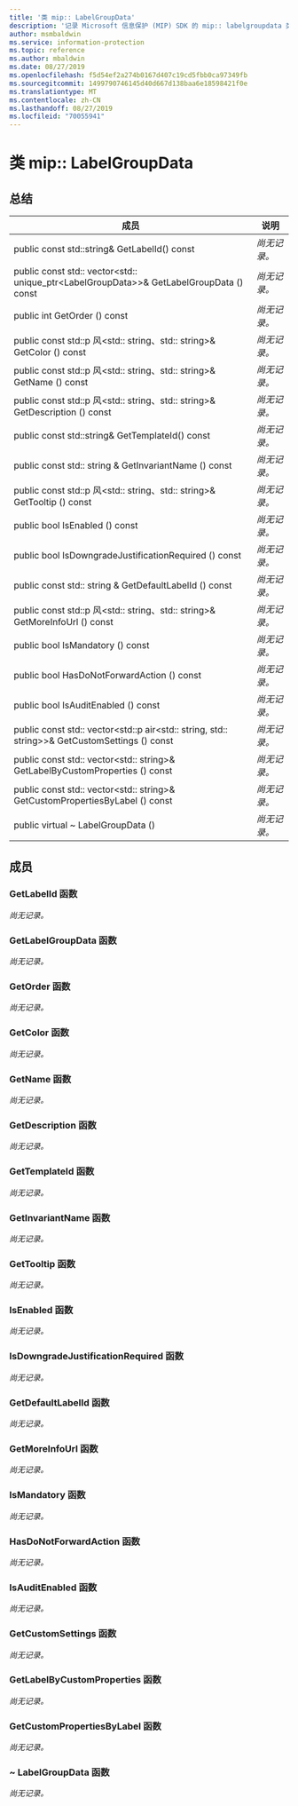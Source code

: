 ```yaml
---
title: '类 mip:: LabelGroupData'
description: '记录 Microsoft 信息保护 (MIP) SDK 的 mip:: labelgroupdata 类。'
author: msmbaldwin
ms.service: information-protection
ms.topic: reference
ms.author: mbaldwin
ms.date: 08/27/2019
ms.openlocfilehash: f5d54ef2a274b0167d407c19cd5fbb0ca97349fb
ms.sourcegitcommit: 1499790746145d40d667d138baa6e18598421f0e
ms.translationtype: MT
ms.contentlocale: zh-CN
ms.lasthandoff: 08/27/2019
ms.locfileid: "70055941"
---
```

# <a name="class-miplabelgroupdata"></a>类 mip:: LabelGroupData 
  
## <a name="summary"></a>总结
 成员                        | 说明                                
--------------------------------|---------------------------------------------
public const std::string& GetLabelId() const  | _尚无记录。_
public const std:: vector\<std:: unique_ptr\<LabelGroupData\>\>& GetLabelGroupData () const  | _尚无记录。_
public int GetOrder () const  | _尚无记录。_
public const std::p 风\<std:: string、std:: string\>& GetColor () const  | _尚无记录。_
public const std::p 风\<std:: string、std:: string\>& GetName () const  | _尚无记录。_
public const std::p 风\<std:: string、std:: string\>& GetDescription () const  | _尚无记录。_
public const std::string& GetTemplateId() const  | _尚无记录。_
public const std:: string & GetInvariantName () const  | _尚无记录。_
public const std::p 风\<std:: string、std:: string\>& GetTooltip () const  | _尚无记录。_
public bool IsEnabled () const  | _尚无记录。_
public bool IsDowngradeJustificationRequired () const  | _尚无记录。_
public const std:: string & GetDefaultLabelId () const  | _尚无记录。_
public const std::p 风\<std:: string、std:: string\>& GetMoreInfoUrl () const  | _尚无记录。_
public bool IsMandatory () const  | _尚无记录。_
public bool HasDoNotForwardAction () const  | _尚无记录。_
public bool IsAuditEnabled () const  | _尚无记录。_
public const std:: vector\<std::p air\<std:: string, std:: string\>\>& GetCustomSettings () const  | _尚无记录。_
public const std:: vector\<std:: string\>& GetLabelByCustomProperties () const  | _尚无记录。_
public const std:: vector\<std:: string\>& GetCustomPropertiesByLabel () const  | _尚无记录。_
public virtual ~ LabelGroupData ()  | _尚无记录。_
  
## <a name="members"></a>成员
  
### <a name="getlabelid-function"></a>GetLabelId 函数
_尚无记录。_

  
### <a name="getlabelgroupdata-function"></a>GetLabelGroupData 函数
_尚无记录。_

  
### <a name="getorder-function"></a>GetOrder 函数
_尚无记录。_

  
### <a name="getcolor-function"></a>GetColor 函数
_尚无记录。_

  
### <a name="getname-function"></a>GetName 函数
_尚无记录。_

  
### <a name="getdescription-function"></a>GetDescription 函数
_尚无记录。_

  
### <a name="gettemplateid-function"></a>GetTemplateId 函数
_尚无记录。_

  
### <a name="getinvariantname-function"></a>GetInvariantName 函数
_尚无记录。_

  
### <a name="gettooltip-function"></a>GetTooltip 函数
_尚无记录。_

  
### <a name="isenabled-function"></a>IsEnabled 函数
_尚无记录。_

  
### <a name="isdowngradejustificationrequired-function"></a>IsDowngradeJustificationRequired 函数
_尚无记录。_

  
### <a name="getdefaultlabelid-function"></a>GetDefaultLabelId 函数
_尚无记录。_

  
### <a name="getmoreinfourl-function"></a>GetMoreInfoUrl 函数
_尚无记录。_

  
### <a name="ismandatory-function"></a>IsMandatory 函数
_尚无记录。_

  
### <a name="hasdonotforwardaction-function"></a>HasDoNotForwardAction 函数
_尚无记录。_

  
### <a name="isauditenabled-function"></a>IsAuditEnabled 函数
_尚无记录。_

  
### <a name="getcustomsettings-function"></a>GetCustomSettings 函数
_尚无记录。_

  
### <a name="getlabelbycustomproperties-function"></a>GetLabelByCustomProperties 函数
_尚无记录。_

  
### <a name="getcustompropertiesbylabel-function"></a>GetCustomPropertiesByLabel 函数
_尚无记录。_

  
### <a name="labelgroupdata-function"></a>~ LabelGroupData 函数
_尚无记录。_
